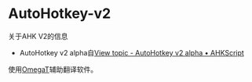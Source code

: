 AutoHotkey-v2
=============

关于AHK V2的信息

* AutoHotkey v2 alpha自[View topic - AutoHotkey v2 alpha • AHKScript](http://ahkscript.org/boards/viewtopic.php?f=24&t=2120)


使用[OmegaT](www.omegat.org)辅助翻译软件。
